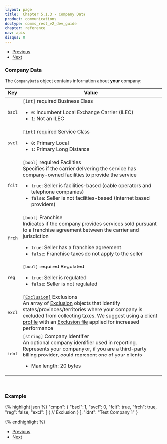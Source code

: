 ```yaml
---
layout: page
title:  Chapter 5.1.3 - Company Data
product: communications
doctype: comms_rest_v2_dev_guide
chapter: reference
nav: apis
disqus: 0
---
```


<ul class="pager">
  <li class="previous"><a href="/communications/dev-guide_rest_v2/reference/request-config/"><i class="glyphicon glyphicon-chevron-left"></i>Previous</a></li>
  <li class="next"><a href="/communications/dev-guide_rest_v2/reference/invoice/">Next<i class="glyphicon glyphicon-chevron-right"></i></a></li>
</ul>

<h3>Company Data</h3>

The <code>CompanyData</code> object contains information about <b>your</b> company:

<div class="mobile-table">
  <table class="styled-table">
    <thead>
      <tr>
        <th>Key</th>
        <th>Value</th>
      </tr>
    </thead>
    <tbody>
      <tr>
        <td><code>bscl</code></td>
        <td><code>[int]</code> <span class="t5">required</span> Business Class
          <ul class="dev-guide-list">
            <li><code>0</code>: Incumbent Local Exchange Carrier (ILEC)</li>
            <li><code>1</code>: Not an ILEC</li>
          </ul>
        </td>
      </tr>
      <tr>
        <td><code>svcl</code></td>
        <td><code>[int]</code> <span class="t5">required</span> Service Class
          <ul class="dev-guide-list">
            <li><code>0</code>: Primary Local</li>
            <li><code>1</code>: Primary Long Distance</li>
          </ul>
        </td>
      </tr>
      <tr>
        <td><code>fclt</code></td>
        <td><code>[bool]</code> <span class="t5">required</span> Facilities
          <br/>
          Specifies if the carrier delivering the service has company-owned facilities to provide the service
          <ul class="dev-guide-list">
            <li><code>true</code>: Seller is facilities-based (cable operators and telephone companies)</li>
            <li><code>false</code>: Seller is not facilities-based (Internet based providers)</li>
          </ul>
        </td>
      </tr>
      <tr>
        <td><code>frch</code></td>
        <td><code>[bool]</code> Franchise 
          <br/>
          Indicates if the company provides services sold pursuant to a franchise agreement between the carrier and jurisdiction
          <ul class="dev-guide-list">
            <li><code>true</code>: Seller has a franchise agreement</li>
            <li><code>false</code>: Franchise taxes do not apply to the seller</li>
          </ul>
        </td>
      </tr>
      <tr>
        <td><code>reg</code></td>
        <td><code>[bool]</code> <span class="t5">required</span> Regulated 
          <ul class="dev-guide-list">
            <li><code>true</code>: Seller is regulated</li>
            <li><code>false</code>: Seller is not regulated</li>
          </ul>
        </td>
      </tr>
      <tr>
        <td><code>excl</code></td>
        <td><a class="dev-guide-link" href="/communications/dev-guide_rest_v2/reference/exclusion/"><code>[Exclusion]</code></a> Exclusions 
        <br>
        An array of <a class="dev-guide-link" href="/communications/dev-guide_rest_v2/reference/exclusion/">Exclusion</a> objects that identify states/provinces/territories where your company is excluded from collecting taxes.  We suggest using a <a class="dev-guide-link" href="/communications/dev-guide_rest_v2/customizing-transactions/client-profiles/">client profile</a> with an <a class="dev-guide-link" href="/communications/dev-guide_rest_v2/customizing-transactions/account-customizations/">Exclusion file</a> applied for increased performance
        </td>
      </tr>
      <tr>
        <td><code>idnt</code></td>
        <td><code>[string]</code> Company Identifier 
        <br>
        An optional company identifier used in reporting.  Represents your company or, if you are a third-party billing provider, could represent one of your clients 
        <ul class="dev-guide-list">
          <li>Max length: 20 bytes</li>
        </ul>
        </td>
      </tr>
    </tbody>
  </table>
</div>
<br>

<h3>Example</h3>

{% highlight json %}
"cmpn": {
  "bscl": 1,
  "svcl": 0,
  "fclt": true,
  "frch": true,
  "reg": false,
  "excl": [
    {
      // Exclusion
    }
  ],
  "idnt": "Test Company 1"
}

{% endhighlight %}

<ul class="pager">
  <li class="previous"><a href="/communications/dev-guide_rest_v2/reference/request-config/"><i class="glyphicon glyphicon-chevron-left"></i>Previous</a></li>
  <li class="next"><a href="/communications/dev-guide_rest_v2/reference/invoice/">Next<i class="glyphicon glyphicon-chevron-right"></i></a></li>
</ul>